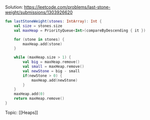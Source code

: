 Solution: https://leetcode.com/problems/last-stone-weight/submissions/1303926620

```kotlin
fun lastStoneWeight(stones: IntArray): Int {
	val size = stones.size
	val maxHeap = PriorityQueue<Int>(compareByDescending { it })

	for (stone in stones) {
		maxHeap.add(stone)
	}

	while (maxHeap.size > 1) {
		val big = maxHeap.remove()
		val small = maxHeap.remove()
		val newStone = big - small
		if(newStone > 0) {
			maxHeap.add(newStone)
		}
	}
	maxHeap.add(0)
	return maxHeap.remove()
}
```

Topic: [[Heaps]]